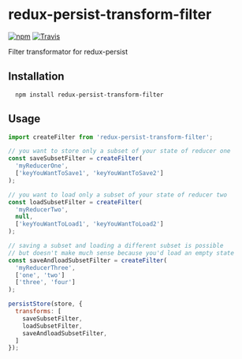 # redux-persist-transform-filter

[![npm](https://img.shields.io/npm/v/redux-persist-transform-filter.svg?maxAge=2592000&style=flat-square)](https://www.npmjs.com/package/redux-persist-transform-filter)
[![Travis](https://img.shields.io/travis/edy/redux-persist-transform-filter.svg?maxAge=2592000&style=flat-square)]()

Filter transformator for redux-persist

## Installation
```
  npm install redux-persist-transform-filter
```
## Usage

```js
import createFilter from 'redux-persist-transform-filter';

// you want to store only a subset of your state of reducer one
const saveSubsetFilter = createFilter(
  'myReducerOne',
  ['keyYouWantToSave1', 'keyYouWantToSave2']
);

// you want to load only a subset of your state of reducer two
const loadSubsetFilter = createFilter(
  'myReducerTwo',
  null,
  ['keyYouWantToLoad1', 'keyYouWantToLoad2']
);

// saving a subset and loading a different subset is possible
// but doesn't make much sense because you'd load an empty state
const saveAndloadSubsetFilter = createFilter(
  'myReducerThree',
  ['one', 'two']
  ['three', 'four']
);

persistStore(store, {
  transforms: [
    saveSubsetFilter,
    loadSubsetFilter,
    saveAndloadSubsetFilter,
  ]
});
```
